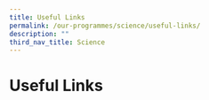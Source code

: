 ```yaml
---
title: Useful Links
permalink: /our-programmes/science/useful-links/
description: ""
third_nav_title: Science
---
```

# **Useful Links**